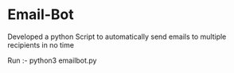 # Email-Bot

Developed a python Script to automatically send emails to multiple recipients in no time

Run :-
python3 emailbot.py

